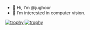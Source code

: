 - 👋 Hi, I’m @jughoor
- 👀 I’m interested in computer vision.
<!--- - 🌱 I’m currently learning Sequence Models.--->
<!--- - 📫 You can contact me via form on https://abbasturkoglu.com.tr--->

[![trophy](http://github-readme-stats-notha99y.vercel.app/api?username=jughoor&theme=great-gatsby&show_icons=true&hide_border=true)](https://github.com/ryo-ma/github-profile-trophy)
[![trophy](https://github-profile-trophy.vercel.app/?username=jughoor&theme=buddhism)](https://github.com/ryo-ma/github-profile-trophy)

<!---
[![trophy](http://github-readme-stats-notha99y.vercel.app/api/top-langs/?username=abbasturkoglu&theme=great-gatsby&show_icons=true&hide_border=true&hide=jupyter%20notebook)]

--->
<!---
abbasturkoglu/abbasturkoglu is a ✨ special ✨ repository because its `README.md` (this file) appears on your GitHub profile.
You can click the Preview link to take a look at your changes.
--->

